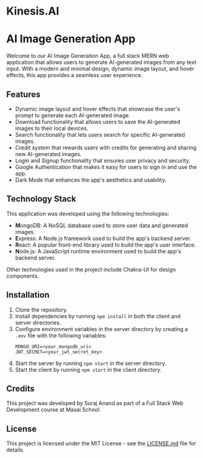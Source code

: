 <!DOCTYPE html>
<html>

<head>
  <meta charset="utf-8">
  <h1>Kinesis.AI</h1>
</head>

<body>
  <h1>AI Image Generation App</h1>

  <p>Welcome to our AI Image Generation App, a full stack MERN web application that allows users to generate AI-generated images from any text input. With a modern and minimal design, dynamic image layout, and hover effects, this app provides a seamless user experience.</p>

  <h2>Features</h2>

  <ul>
    <li>Dynamic image layout and hover effects that showcase the user's prompt to generate each AI-generated image.</li>
    <li>Download functionality that allows users to save the AI-generated images to their local devices.</li>
    <li>Search functionality that lets users search for specific AI-generated images.</li>
    <li>Credit system that rewards users with credits for generating and sharing new AI-generated images.</li>
    <li>Login and Signup functionality that ensures user privacy and security.</li>
    <li>Google Authentication that makes it easy for users to sign in and use the app.</li>
    <li>Dark Mode that enhances the app's aesthetics and usability.</li>
  </ul>

  <h2>Technology Stack</h2>

  <p>This application was developed using the following technologies:</p>

  <ul>
    <li><strong>M</strong>ongoDB: A NoSQL database used to store user data and generated images.</li>
    <li><strong>E</strong>xpress: A Node.js framework used to build the app's backend server.</li>
    <li><strong>R</strong>eact: A popular front-end library used to build the app's user interface.</li>
    <li><strong>N</strong>ode.js: A JavaScript runtime environment used to build the app's backend server.</li>
  </ul>

  <p>Other technologies used in the project include Chakra-UI for design components.</p>

  <h2>Installation</h2>

  <ol>
    <li>Clone the repository.</li>
    <li>Install dependencies by running <code>npm install</code> in both the client and server directories.</li>
    <li>Configure environment variables in the server directory by creating a <code>.env</code> file with the following variables:</li>
    <pre><code>MONGO_URI=&lt;your_mongodb_uri&gt;
JWT_SECRET=&lt;your_jwt_secret_key&gt;
</code></pre>
    <li>Start the server by running <code>npm start</code> in the server directory.</li>
    <li>Start the client by running <code>npm start</code> in the client directory.</li>
  </ol>

  <h2>Credits</h2>

  <p>This project was developed by Suraj Anand as part of a Full Stack Web Development course at Masai School. </p>

  <h2>License</h2>

  <p>This project is licensed under the MIT License - see the <a href="LICENSE">LICENSE.md</a> file for details.</p>
</body>

</html>
